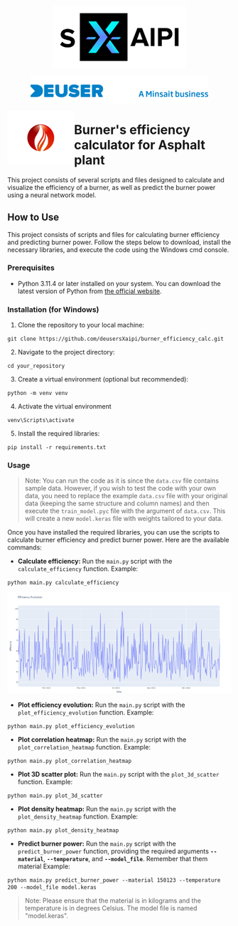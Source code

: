 <p align="center">
  <img src="img/sxaipi_logo.png" width="300" /> 
</p>
<p align="center">
  <img src="img/deuser_logo.png" width="400" />
</p>





<img src="img/flame_logo.png" width="150" align="left" />

# Burner's efficiency calculator for Asphalt plant
This project consists of several scripts and files designed to calculate and visualize the efficiency of a burner, as well as predict the burner power using a neural network model.

## How to Use

This project consists of scripts and files for calculating burner efficiency and predicting burner power. Follow the steps below to download, install the necessary libraries, and execute the code using the Windows cmd console.

### Prerequisites

- Python 3.11.4 or later installed on your system. You can download the latest version of Python from [the official website](https://www.python.org/downloads/).

### Installation (for Windows)

1. Clone the repository to your local machine:

```
git clone https://github.com/deusersXaipi/burner_efficiency_calc.git
```
2. Navigate to the project directory:
```
cd your_repository
```
3. Create a virtual environment (optional but recommended):
```
python -m venv venv
```
4. Activate the virtual environment
```
venv\Scripts\activate
```
5. Install the required libraries:
```
pip install -r requirements.txt
```

### Usage
> Note: You can run the code as it is since the `data.csv` file contains sample data. However, if you wish to test the code with your own data, you need to replace the example `data.csv` file with your original data (keeping the same structure and column names) and then execute the `train_model.pyc` file with the argument of `data.csv`. This will create a new `model.keras` file with weights tailored to your data.


Once you have installed the required libraries, you can use the scripts to calculate burner efficiency and predict burner power. Here are the available commands:

- **Calculate efficiency:** Run the `main.py` script with the `calculate_efficiency` function. Example:
```
python main.py calculate_efficiency
```
<p align="center">
  <img src="img/example1.png" width="700" /> 
</p>

- **Plot efficiency evolution:** Run the `main.py` script with the `plot_efficiency_evolution` function. Example:
```
python main.py plot_efficiency_evolution
```
- **Plot correlation heatmap:** Run the `main.py` script with the `plot_correlation_heatmap` function. Example:
```
python main.py plot_correlation_heatmap
```
- **Plot 3D scatter plot:** Run the `main.py` script with the `plot_3d_scatter` function. Example:
```
python main.py plot_3d_scatter
```
- **Plot density heatmap:** Run the `main.py` script with the `plot_density_heatmap` function. Example:
```
python main.py plot_density_heatmap
```
- **Predict burner power:** Run the `main.py` script with the `predict_burner_power` function, providing the required arguments **`--material`**, **`--temperature`**, and **`--model_file`**.
Remember that them material Example:
```
python main.py predict_burner_power --material 150123 --temperature 200 --model_file model.keras
```
> Note: Please ensure that the material is in kilograms and the temperature is in degrees Celsius. The model file is named "model.keras".
